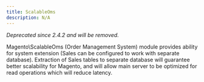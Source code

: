 ```yaml
---
title: ScalableOms
description: N/A
---
```


_Deprecated since 2.4.2 and will be removed._

Magento\ScalableOms (Order Management System) module provides ability for system extension
(Sales can be configured to work with separate database).
Extraction of Sales tables to separate database will guarantee better scalability for Magento,
and will allow main server to be optimized for read operations which will reduce latency.
